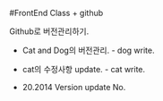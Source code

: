#FrontEnd Class + github

Github로 버전관리하기.
- Cat and Dog의 버전관리. - dog write.
 
- cat의 수정사항 update. - cat write.

- 20.2014 Version update No.